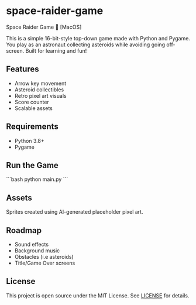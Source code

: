 # space-raider-game

Space Raider Game 🚀 [MacOS]

This is a simple 16-bit-style top-down game made with Python and Pygame. You play as an astronaut collecting asteroids while avoiding going off-screen. Built for learning and fun!

## Features
- Arrow key movement
- Asteroid collectibles
- Retro pixel art visuals
- Score counter
- Scalable assets

## Requirements
- Python 3.8+
- Pygame

## Run the Game
\`\`\`bash
python main.py
\`\`\`

## Assets
Sprites created using AI-generated placeholder pixel art.

## Roadmap
- Sound effects
- Background music
- Obstacles (i.e asteroids)
- Title/Game Over screens

## License
This project is open source under the MIT License. See [LICENSE](LICENSE) for details.

